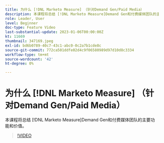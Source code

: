 ```yaml
---
title: 为什么 [!DNL Marketo Measure] （针对Demand Gen/Paid Media）
description: 本课程将总结 [!DNL Marketo Measure]Demand Gen和付费媒体团队的主要功能和价值。
role: Leader, User
level: Beginner
doc-type: Feature Video
last-substantial-update: 2023-01-06T00:00:00Z
kt: 11669
thumbnail: 347169.jpeg
exl-id: bd6b0789-40c7-43c1-abc0-0c2a7b1cde8c
source-git-commit: 772ca501ddfe02d4c9f06580989d97d10d8c3334
workflow-type: tm+mt
source-wordcount: '42'
ht-degree: 0%

---
```


# 为什么 [!DNL Marketo Measure] （针对Demand Gen/Paid Media）

本课程将总结 [!DNL Marketo Measure]Demand Gen和付费媒体团队的主要功能和价值。

>[!VIDEO](https://video.tv.adobe.com/v/347169/?quality=12&learn=on)

